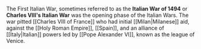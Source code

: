 The First Italian War, sometimes referred to as the **Italian War of 1494** or **Charles VIII's Italian War** was the opening phase of the Italian Wars. The war pitted [[Charles VIII of France]] who had initial [[Milan|Milanese]] aid, against the [[Holy Roman Empire]], [[Spain]], and an alliance of [[Italy|Italian]] powers led by [[Pope Alexander VI]], known as the league of Venice.